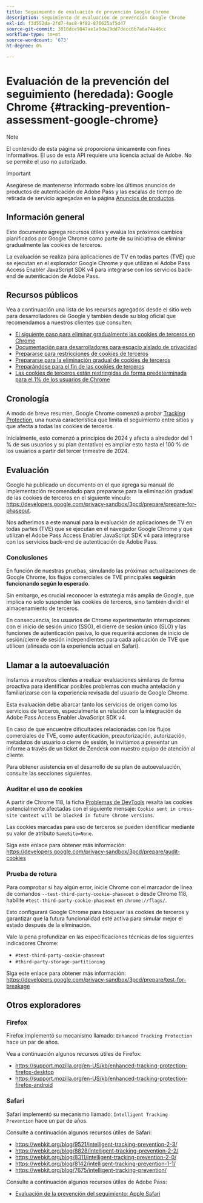 ```yaml
---
title: Seguimiento de evaluación de prevención Google Chrome
description: Seguimiento de evaluación de prevención Google Chrome
exl-id: f3d552da-2fd7-4ac8-9f82-876625af5d47
source-git-commit: 3818dce9847ae1a0da19dd7decc6b7a6a74a46cc
workflow-type: tm+mt
source-wordcount: '673'
ht-degree: 0%

---
```


# Evaluación de la prevención del seguimiento (heredada): Google Chrome {#tracking-prevention-assessment-google-chrome}

>[!NOTE]
>
>El contenido de esta página se proporciona únicamente con fines informativos. El uso de esta API requiere una licencia actual de Adobe. No se permite el uso no autorizado.

>[!IMPORTANT]
>
> Asegúrese de mantenerse informado sobre los últimos anuncios de productos de autenticación de Adobe Pass y las escalas de tiempo de retirada de servicio agregadas en la página [Anuncios de productos](/help/authentication/product-announcements.md).

## Información general

Este documento agrega recursos útiles y evalúa los próximos cambios planificados por Google Chrome como parte de su iniciativa de eliminar gradualmente las cookies de terceros.

La evaluación se realiza para aplicaciones de TV en todas partes (TVE) que se ejecutan en el explorador Google Chrome y que utilizan el Adobe Pass Access Enabler JavaScript SDK v4 para integrarse con los servicios back-end de autenticación de Adobe Pass.

## Recursos públicos

Vea a continuación una lista de los recursos agregados desde el sitio web para desarrolladores de Google y también desde su blog oficial que recomendamos a nuestros clientes que consulten:

* [El siguiente paso para eliminar gradualmente las cookies de terceros en Chrome](https://blog.google/products/chrome/privacy-sandbox-tracking-protection/)
* [Documentación para desarrolladores para espacio aislado de privacidad](https://developers.google.com/privacy-sandbox)
* [Prepararse para restricciones de cookies de terceros](https://developers.google.com/privacy-sandbox/3pcd)
* [Prepararse para la eliminación gradual de cookies de terceros](https://developers.google.com/privacy-sandbox/3pcd/prepare/prepare-for-phaseout)
* [Preparándose para el fin de las cookies de terceros](https://developers.google.com/privacy-sandbox/blog/cookie-countdown-2023oct)
* [Las cookies de terceros están restringidas de forma predeterminada para el 1% de los usuarios de Chrome](https://developers.google.com/privacy-sandbox/blog/cookie-countdown-2024jan)

## Cronología

A modo de breve resumen, Google Chrome comenzó a probar [Tracking Protection](https://privacysandbox.com/), una nueva característica que limita el seguimiento entre sitios y que afecta a todas las cookies de terceros.

Inicialmente, esto comenzó a principios de 2024 y afecta a alrededor del 1 % de sus usuarios y su plan (tentativo) es ampliar esto hasta el 100 % de los usuarios a partir del tercer trimestre de 2024.

## Evaluación

Google ha publicado un documento en el que agrega su manual de implementación recomendado para prepararse para la eliminación gradual de las cookies de terceros en el siguiente vínculo: https://developers.google.com/privacy-sandbox/3pcd/prepare/prepare-for-phaseout.

Nos adherimos a este manual para la evaluación de aplicaciones de TV en todas partes (TVE) que se ejecutan en el navegador Google Chrome y que utilizan el Adobe Pass Access Enabler JavaScript SDK v4 para integrarse con los servicios back-end de autenticación de Adobe Pass.

### Conclusiones

En función de nuestras pruebas, simulando las próximas actualizaciones de Google Chrome, los flujos comerciales de TVE principales **seguirán funcionando según lo esperado**.

Sin embargo, es crucial reconocer la estrategia más amplia de Google, que implica no solo suspender las cookies de terceros, sino también dividir el almacenamiento de terceros.

En consecuencia, los usuarios de Chrome experimentarán interrupciones con el inicio de sesión único (SSO), el cierre de sesión único (SLO) y las funciones de autenticación pasiva, lo que requerirá acciones de inicio de sesión/cierre de sesión independientes para cada aplicación de TVE que utilicen (alineada con la experiencia actual en Safari).

## Llamar a la autoevaluación

Instamos a nuestros clientes a realizar evaluaciones similares de forma proactiva para identificar posibles problemas con mucha antelación y familiarizarse con la experiencia revisada del usuario de Google Chrome.

Esta evaluación debe abarcar tanto los servicios de origen como los servicios de terceros, especialmente en relación con la integración de Adobe Pass Access Enabler JavaScript SDK v4.

En caso de que encuentre dificultades relacionadas con los flujos comerciales de TVE, como autenticación, preautorización, autorización, metadatos de usuario o cierre de sesión, le invitamos a presentar un informe a través de un ticket de Zendesk con nuestro equipo de atención al cliente.

Para obtener asistencia en el desarrollo de su plan de autoevaluación, consulte las secciones siguientes.

### Auditar el uso de cookies

A partir de Chrome 118, la ficha [Problemas de DevTools](https://developer.chrome.com/docs/devtools/issues/) resalta las cookies potencialmente afectadas con el siguiente mensaje: `Cookie sent in cross-site context will be blocked in future Chrome versions`.

Las cookies marcadas para uso de terceros se pueden identificar mediante su valor de atributo `SameSite=None`.

Siga este enlace para obtener más información: https://developers.google.com/privacy-sandbox/3pcd/prepare/audit-cookies

### Prueba de rotura

Para comprobar si hay algún error, inicie Chrome con el marcador de línea de comandos `--test-third-party-cookie-phaseout` o desde Chrome 118, habilite `#test-third-party-cookie-phaseout` en `chrome://flags/`.

Esto configurará Google Chrome para bloquear las cookies de terceros y garantizar que la futura funcionalidad esté activa para simular mejor el estado después de la eliminación.

Vale la pena profundizar en las especificaciones técnicas de los siguientes indicadores Chrome:

* `#test-third-party-cookie-phaseout`
* `#third-party-storage-partitioning`

Siga este enlace para obtener más información: https://developers.google.com/privacy-sandbox/3pcd/prepare/test-for-breakage

## Otros exploradores

### Firefox

Firefox implementó su mecanismo llamado: `Enhanced Tracking Protection` hace un par de años.

Vea a continuación algunos recursos útiles de Firefox:

* https://support.mozilla.org/en-US/kb/enhanced-tracking-protection-firefox-desktop
* https://support.mozilla.org/en-US/kb/enhanced-tracking-protection-firefox-android

### Safari

Safari implementó su mecanismo llamado: `Intelligent Tracking Prevention` hace un par de años.

Consulte a continuación algunos recursos útiles de Safari:

* https://webkit.org/blog/9521/intelligent-tracking-prevention-2-3/
* https://webkit.org/blog/8828/intelligent-tracking-prevention-2-2/
* https://webkit.org/blog/8311/intelligent-tracking-prevention-2-0/
* https://webkit.org/blog/8142/intelligent-tracking-prevention-1-1/
* https://webkit.org/blog/7675/intelligent-tracking-prevention/

Consulte a continuación algunos recursos útiles de Adobe Pass:

* [Evaluación de la prevención del seguimiento: Apple Safari](tracking-prevention-assessment-apple-safari.md)

